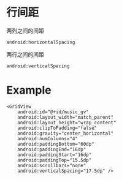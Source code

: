 # 行间距

两列之间的间距

`android:horizontalSpacing`

两行之间的间距

`android:verticalSpacing`

# Example

```
<GridView
    android:id="@+id/music_gv"
    android:layout_width="match_parent"
    android:layout_height="wrap_content"
    android:clipToPadding="false"
    android:gravity="center_horizontal"
    android:numColumns="4"
    android:paddingBottom="60dp"
    android:paddingEnd="16dp"
    android:paddingStart="16dp"
    android:paddingTop="15.5dp"
    android:scrollbars="none"
    android:verticalSpacing="17.5dp" />
```
